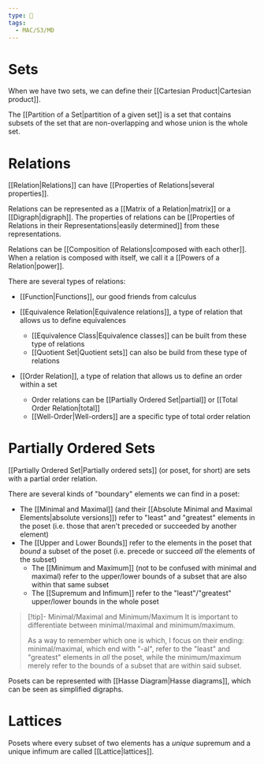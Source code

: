 ```yaml
---
type: 🏫
tags:
  - MAC/S3/MD
---
```


# Sets

When we have two sets, we can define their [[Cartesian Product|Cartesian product]].

The [[Partition of a Set|partition of a given set]] is a set that contains subsets of the set that are non-overlapping and whose union is the whole set.

# Relations

[[Relation|Relations]] can have [[Properties of Relations|several properties]].

Relations can be represented as a [[Matrix of a Relation|matrix]] or a [[Digraph|digraph]]. The properties of relations can be [[Properties of Relations in their Representations|easily determined]] from these representations.

Relations can be [[Composition of Relations|composed with each other]]. When a relation is composed with itself, we call it a [[Powers of a Relation|power]].

There are several types of relations:

- [[Function|Functions]], our good friends from calculus

- [[Equivalence Relation|Equivalence relations]], a type of relation that allows us to define equivalences
	- [[Equivalence Class|Equivalence classes]] can be built from these type of relations
	- [[Quotient Set|Quotient sets]] can also be build from these type of relations

- [[Order Relation]], a type of relation that allows us to define an order within a set
	- Order relations can be [[Partially Ordered Set|partial]] or [[Total Order Relation|total]]
	- [[Well-Order|Well-orders]] are a specific type of total order relation

# Partially Ordered Sets

[[Partially Ordered Set|Partially ordered sets]] (or poset, for short) are sets with a partial order relation.

There are several kinds of "boundary" elements we can find in a poset:

- The [[Minimal and Maximal]] (and their [[Absolute Minimal and Maximal Elements|absolute versions]]) refer to "least" and "greatest" elements in the poset (i.e. those that aren't preceded or succeeded by another element)
- The [[Upper and Lower Bounds]] refer to the elements in the poset that _bound_ a subset of the poset (i.e. precede or succeed _all_ the elements of the subset)
	- The [[Minimum and Maximum]] (not to be confused with minimal and maximal) refer to the upper/lower bounds of a subset that are also within that same subset
	- The [[Supremum and Infimum]] refer to the "least"/"greatest" upper/lower bounds in the whole poset

> [!tip]- Minimal/Maximal and Minimum/Maximum
> It is important to differentiate between minimal/maximal and minimum/maximum.
>
> As a way to remember which one is which, I focus on their ending: minimal/maximal, which end with "-al", refer to the "least" and "greatest" elements in _all_ the poset, while the minimum/maximum merely refer to the bounds of a subset that are within said subset.

Posets can be represented with [[Hasse Diagram|Hasse diagrams]], which can be seen as simplified digraphs.

# Lattices

Posets where every subset of two elements has a _unique_ supremum and a unique infimum are called [[Lattice|lattices]].
